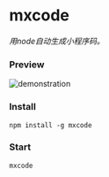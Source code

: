 # mxcode
_用node自动生成小程序码。_

### Preview
![demonstration](https://beverle-y.github.io/mxcode/demonstration.gif)
### Install
```
npm install -g mxcode
```
### Start
```
mxcode
```